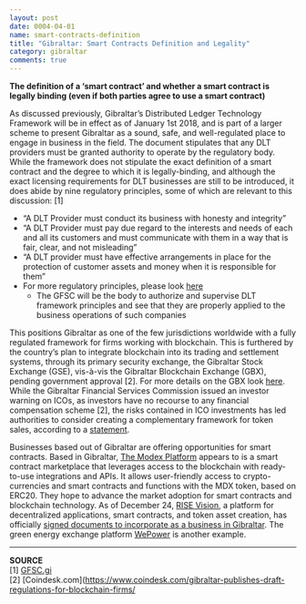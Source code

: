 ```yaml
---
layout: post
date: 0004-04-01
name: smart-contracts-definition
title: "Gibraltar: Smart Contracts Definition and Legality"
category: gibraltar
comments: true
---
```


**The definition of a ‘smart contract’ and whether a smart contract is legally binding (even if both parties agree to use a smart contract)**

As discussed previously, Gibraltar’s Distributed Ledger Technology Framework will be in effect as of January 1st 2018, and is part of a larger scheme to present Gibraltar as a sound, safe, and well-regulated place to engage in business in the field. The document stipulates that any DLT providers must be granted authority to operate by the regulatory body. While the framework does not stipulate the exact definition of a smart contract and the degree to which it is legally-binding, and although the exact licensing requirements for DLT businesses are still to be introduced, it does abide by nine regulatory principles, some of which are relevant to this discussion: [1]
* “A DLT Provider must conduct its business with honesty and integrity” 
* “A DLT Provider must pay due regard to the interests and needs of each and all its customers and must communicate with them in a way that is fair, clear, and not misleading”
* “A DLT provider must have effective arrangements in place for the protection of customer assets and money when it is responsible for them”
* For more regulatory principles, please look [here](http://www.gfsc.gi/uploads/DLT%20regulations%20121017%20(2).pdf)
  * The GFSC will be the body to authorize and supervise DLT framework principles and see that they are properly applied to the business operations of such companies  

This positions Gibraltar as one of the few jurisdictions worldwide with a fully regulated framework for firms working with blockchain. This is furthered by the country’s plan to integrate blockchain into its trading and settlement systems, through its primary security exchange, the Gibraltar Stock Exchange (GSE), vis-à-vis the Gibraltar Blockchain Exchange (GBX), pending government approval [2]. For more details on the GBX look [here](https://www.financemagnates.com/cryptocurrency/news/gibraltar-set-become-first-jurisdiction-regulated-ico-market/). While the Gibraltar Financial Services Commission issued an investor warning on ICOs, as investors have no recourse to any financial compensation scheme [2], the risks contained in ICO investments has led authorities to consider creating a complementary framework for token sales, according to a [statement](http://www.gfsc.gi/news/statement-on-initial-coin-offerings-250).
 
Businesses based out of Gibraltar are offering opportunities for smart contracts. Based in Gibraltar, [The Modex Platform](https://www.modex.tech/) appears to is a smart contract marketplace that leverages access to the blockchain with ready-to-use integrations and APIs. It allows user-friendly access to crypto-currencies and smart contracts and functions with the MDX token, based on ERC20. They hope to advance the market adoption for smart contracts and blockchain technology. As of December 24, [RISE Vision](https://rise.vision/), a platform for decentralized applications, smart contracts, and token asset creation, has officially [signed documents to incorporate as a business in Gibraltar](https://medium.com/rise-vision/rise-vision-incorporates-in-blockchain-friendly-gibraltar-b855f4738797). The green energy exchange platform [WePower](https://wepower.network/) is another example.
 
 
 -------
 **SOURCE**  
 [1] [GFSC.gi](http://www.gfsc.gi/uploads/DLT%20regulations%20121017%20(2).pdf)  
 [2] [Coindesk.com](https://www.coindesk.com/gibraltar-publishes-draft-regulations-for-blockchain-firms/
 
